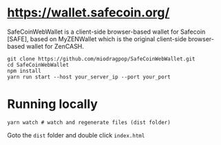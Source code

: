 # https://wallet.safecoin.org/

SafeCoinWebWallet is a client-side browser-based wallet for Safecoin [SAFE], based on
MyZENWallet which is the original client-side browser-based wallet for ZenCASH.

```shell
git clone https://github.com/miodragpop/SafeCoinWebWallet.git
cd SafeCoinWebWallet
npm install
yarn run start --host your_server_ip --port your_port 
```

# Running locally

```shell
yarn watch # watch and regenerate files (dist folder)
```

Goto the `dist` folder and double click `index.html`
